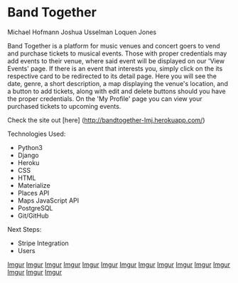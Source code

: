 # Band Together 

Michael Hofmann
Joshua Usselman
Loquen Jones

Band Together is a platform for music venues and concert goers to vend and purchase tickets to musical events. Those with proper credentials may add events to their venue, where said event will be displayed on our 'View Events' page. If there is an event that interests you, simply click on the its respective card to be redirected to its detail page. Here you will see the date, genre, a short description, a map displaying the venue's location, and a button to add tickets, along with edit and delete buttons should you have the proper credentials. On the 'My Profile' page you can view your purchased tickets to upcoming events.

Check the site out [here] (http://bandtogether-lmj.herokuapp.com/)

Technologies Used:
 * Python3
 * Django
 * Heroku
 * CSS
 * HTML
 * Materialize
 * Places API
 * Maps JavaScript API
 * PostgreSQL
 * Git/GitHub

 Next Steps:
  * Stripe Integration
  * Users

  [Imgur](https://i.imgur.com/vi2ojEh.png)
  [Imgur](https://i.imgur.com/fYzZbWi.png)
  [Imgur](https://i.imgur.com/fr91JFe.png)
  [Imgur](https://i.imgur.com/6qEURkO.png)
  [Imgur](https://i.imgur.com/sraSAYL.png)
  [Imgur](https://i.imgur.com/B70nfgB.png)
  [Imgur](https://i.imgur.com/q1LykK4.png)
  [Imgur](https://i.imgur.com/inbwzU5.png)
  [Imgur](https://i.imgur.com/2ld4Fl6.png)
  [Imgur](https://i.imgur.com/sv8UyVm.png)
  [Imgur](https://i.imgur.com/SDtGquO.png)
  [Imgur](https://i.imgur.com/nhkjnYk.png)
  [Imgur](https://i.imgur.com/i1KN9EC.png)
  [Imgur](https://i.imgur.com/DDFXFkg.png)
  [Imgur](https://i.imgur.com/5lgsYK8.png)

